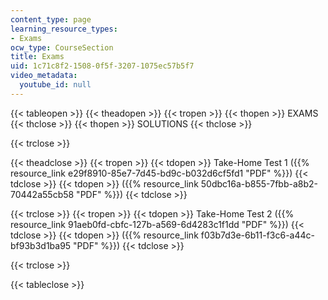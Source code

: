 ```yaml
---
content_type: page
learning_resource_types:
- Exams
ocw_type: CourseSection
title: Exams
uid: 1c71c8f2-1508-0f5f-3207-1075ec57b5f7
video_metadata:
  youtube_id: null
---
```


{{< tableopen >}}
{{< theadopen >}}
{{< tropen >}}
{{< thopen >}}
EXAMS
{{< thclose >}}
{{< thopen >}}
SOLUTIONS
{{< thclose >}}

{{< trclose >}}

{{< theadclose >}}
{{< tropen >}}
{{< tdopen >}}
Take-Home Test 1 ({{% resource_link e29f8910-85e7-7d45-bd9c-b032d6cf5fd1 "PDF" %}})
{{< tdclose >}}
{{< tdopen >}}
({{% resource_link 50dbc16a-b855-7fbb-a8b2-70442a55cb58 "PDF" %}})
{{< tdclose >}}

{{< trclose >}}
{{< tropen >}}
{{< tdopen >}}
Take-Home Test 2 ({{% resource_link 91aeb0fd-cbfc-127b-a569-6d4283c1f1dd "PDF" %}})
{{< tdclose >}}
{{< tdopen >}}
({{% resource_link f03b7d3e-6b11-f3c6-a44c-bf93b3d1ba95 "PDF" %}})
{{< tdclose >}}

{{< trclose >}}

{{< tableclose >}}